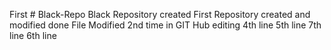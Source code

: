 First # Black-Repo
Black Repository created
First Repository created and modified done
File Modified 2nd time in GIT Hub
editing 4th line
5th line
7th line
6th line

